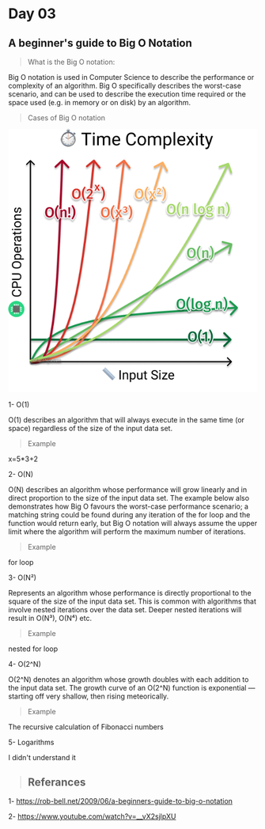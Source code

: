 # Day 03
## A beginner's guide to Big O Notation

>What is the Big O notation:

Big O notation is used in Computer Science to describe the performance or complexity of an algorithm. Big O specifically describes the worst-case scenario, and can be used to describe the execution time required or the space used (e.g. in memory or on disk) by an algorithm.

>Cases of Big O notation

![time-complixity](../../asset/time-complexity.png)

1- O(1)

O(1) describes an algorithm that will always execute in the same time (or space) regardless of the size of the input data set.

>Example

x=5*3+2

2- O(N)

O(N) describes an algorithm whose performance will grow linearly and in direct proportion to the size of the input data set. The example below also demonstrates how Big O favours the worst-case performance scenario; a matching string could be found during any iteration of the for loop and the function would return early, but Big O notation will always assume the upper limit where the algorithm will perform the maximum number of iterations.

>Example

for loop

3- O(N²)

Represents an algorithm whose performance is directly proportional to the square of the size of the input data set. This is common with algorithms that involve nested iterations over the data set. Deeper nested iterations will result in O(N³), O(N⁴) etc.

>Example

nested for loop


4- O(2^N)

O(2^N) denotes an algorithm whose growth doubles with each addition to the input data set. The growth curve of an O(2^N) function is exponential — starting off very shallow, then rising meteorically.

>Example

The recursive calculation of Fibonacci numbers

5- Logarithms

I didn't understand it

> ## Referances

1- https://rob-bell.net/2009/06/a-beginners-guide-to-big-o-notation

2- https://www.youtube.com/watch?v=__vX2sjlpXU